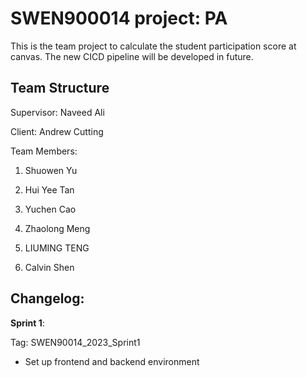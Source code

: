 # SWEN900014 project: PA
This is the team project to calculate the student participation score at canvas. The new CICD pipeline will be developed in future.

## Team Structure

Supervisor: Naveed Ali

Client: Andrew Cutting

Team Members:

1. Shuowen Yu

2. Hui Yee Tan
   
3. Yuchen Cao
 
4. Zhaolong Meng
  
5. LIUMING TENG
   
6. Calvin Shen

<h2 id="ChangeLog">Changelog:</h2>

 **Sprint 1**:

 Tag: SWEN90014_2023_Sprint1

 - Set up frontend and backend environment



